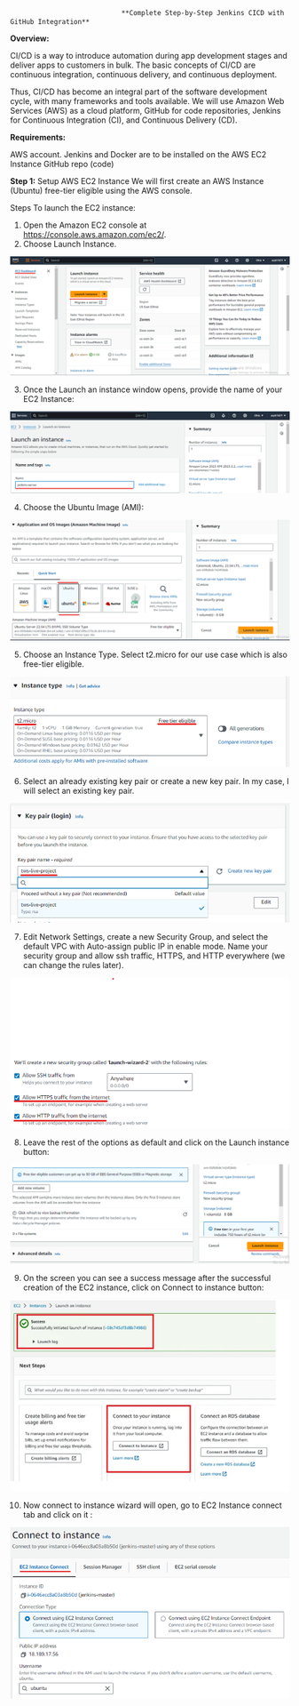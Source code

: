                                 **Complete Step-by-Step Jenkins CICD with GitHub Integration**

**Overview:**

CI/CD is a way to introduce automation during app development stages and deliver apps to customers in bulk. The basic concepts of CI/CD are continuous integration, continuous delivery, and continuous deployment.

Thus, CI/CD has become an integral part of the software development cycle, with many frameworks and tools available. We will use Amazon Web Services (AWS) as a cloud platform, GitHub for code repositories, Jenkins for Continuous Integration (CI), and Continuous Delivery (CD).


**Requirements:**

AWS account.
Jenkins and Docker are to be installed on the AWS EC2 Instance
GitHub repo (code)

**Step 1:** Setup AWS EC2 Instance
We will first create an AWS Instance (Ubuntu) free-tier eligible using the AWS console.

Steps To launch the EC2 instance:
1. Open the Amazon EC2 console at https://console.aws.amazon.com/ec2/.
2. Choose Launch Instance.

![EC2 Lanch](image.png)


3. Once the Launch an instance window opens, provide the name of your EC2 Instance:

![Alt text](image-1.png)


4. Choose the Ubuntu Image (AMI):

![Alt text](image-2.png)

5. Choose an Instance Type. Select t2.micro for our use case which is also free-tier eligible.

![Alt text](image-3.png)

6. Select an already existing key pair or create a new key pair. In my case, I will select an existing key pair.

![Alt text](image-4.png)

7. Edit Network Settings, create a new Security Group, and select the default VPC with Auto-assign public IP in enable mode. Name your security group and allow ssh traffic, HTTPS, and HTTP everywhere (we can change the rules later).

![Alt text](image-5.png)

8. Leave the rest of the options as default and click on the Launch instance button:

![Alt text](image-6.png)

9. On the screen you can see a success message after the successful creation of the EC2 instance, click on Connect to instance button:

![Alt text](image-7.png)

10. Now connect to instance wizard will open, go to EC2 Instance connect tab and click on it :

![Alt text](image-8.png)


